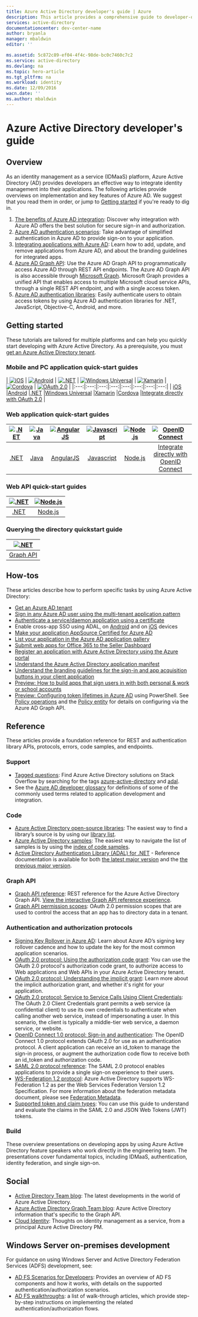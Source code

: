 ```yaml
---
title: Azure Active Directory developer's guide | Azure
description: This article provides a comprehensive guide to developer-oriented resources for Azure Active Directory.
services: active-directory
documentationcenter: dev-center-name
author: bryanla
manager: mbaldwin
editor: ''

ms.assetid: 5c872c89-ef04-4f4c-98de-bc0c7460c7c2
ms.service: active-directory
ms.devlang: na
ms.topic: hero-article
ms.tgt_pltfrm: na
ms.workload: identity
ms.date: 12/09/2016
wacn.date: ''
ms.author: mbaldwin
---
```


# Azure Active Directory developer's guide
## Overview
As an identity management as a service (IDMaaS) platform, Azure Active Directory (AD) provides developers an effective way to integrate identity management into their applications. The following articles provide overviews on implementation and key features of Azure AD. We suggest that you read them in order, or jump to [Getting started](#getting-started) if you're ready to dig in.

1. [The benefits of Azure AD integration](/documentation/articles/active-directory-how-to-integrate/): Discover why integration with Azure AD offers the best solution for secure sign-in and authorization.
2. [Azure AD authentication scenarios](./active-directory-authentication-scenarios.md): Take advantage of simplified authentication in Azure AD to provide sign-on to your application.
3. [Integrating applications with Azure AD](./active-directory-integrating-applications.md): Learn how to add, update, and remove applications from Azure AD, and about the branding guidelines for integrated apps.
4. [Azure AD Graph API](./active-directory-graph-api.md): Use the Azure AD Graph API to programmatically access Azure AD through REST API endpoints. The Azure AD Graph API is also accessible through [Microsoft Graph](https://graph.microsoft.io/). Microsoft Graph provides a unified API that enables access to multiple Microsoft cloud service APIs, through a single REST API endpoint, and with a single access token.
5. [Azure AD authentication libraries](./active-directory-authentication-libraries.md): Easily authenticate users to obtain access tokens by using Azure AD authentication libraries for .NET, JavaScript, Objective-C, Android, and more.

## Getting started
These tutorials are tailored for multiple platforms and can help you quickly start developing with Azure Active Directory. As a prerequisite, you must [get an Azure Active Directory tenant](./active-directory-howto-tenant.md).

### Mobile and PC application quick-start guides
| [![iOS](./media/active-directory-developers-guide/ios.png)](./active-directory-devquickstarts-ios.md) | [![Android](./media/active-directory-developers-guide/android.png)](./active-directory-devquickstarts-android.md) | [![.NET](./media/active-directory-developers-guide/net.png)](./active-directory-devquickstarts-dotnet.md) | [![Windows Universal](./media/active-directory-developers-guide/windows.png)](./active-directory-devquickstarts-windowsstore.md) | [![Xamarin](./media/active-directory-developers-guide/xamarin.png)](./active-directory-devquickstarts-xamarin.md) | [![Cordova](./media/active-directory-developers-guide/cordova.png)](./active-directory-devquickstarts-cordova.md) | [![OAuth 2.0](./media/active-directory-developers-guide/oauth-2.png)](./active-directory-protocols-oauth-code.md) |
|:---:|:---:|:---:|:---:|:---:|:---:|:---:|:---:|
| [iOS](./active-directory-devquickstarts-ios.md) |[Android](./active-directory-devquickstarts-android.md) |[.NET](./active-directory-devquickstarts-dotnet.md) |[Windows Universal](./active-directory-devquickstarts-windowsstore.md) |[Xamarin](./active-directory-devquickstarts-xamarin.md) |[Cordova](./active-directory-devquickstarts-cordova.md) |[Integrate directly with OAuth 2.0](./active-directory-protocols-oauth-code.md) |

### Web application quick-start guides
| [![.NET](./media/active-directory-developers-guide/net.png)](./active-directory-devquickstarts-webapp-dotnet.md) | [![Java](./media/active-directory-developers-guide/java.png)](./active-directory-devquickstarts-webapp-java.md) | [![AngularJS](./media/active-directory-developers-guide/angularjs.png)](./active-directory-devquickstarts-angular.md) | [![Javascript](./media/active-directory-developers-guide/javascript.png)](https://github.com/Azure-Samples/active-directory-javascript-singlepageapp-dotnet-webapi) | [![Node.js](./media/active-directory-developers-guide/nodejs.png)](./active-directory-devquickstarts-openidconnect-nodejs.md) | [![OpenID Connect](./media/active-directory-developers-guide/openid-connect.png)](./active-directory-protocols-openid-connect-code.md) |
|:---:|:---:|:---:|:---:|:---:|:---:|
| [.NET](./active-directory-devquickstarts-webapp-dotnet.md) |[Java](./active-directory-devquickstarts-webapp-java.md) |[AngularJS](./active-directory-devquickstarts-angular.md) |[Javascript](https://github.com/Azure-Samples/active-directory-javascript-singlepageapp-dotnet-webapi) |[Node.js](./active-directory-devquickstarts-openidconnect-nodejs.md) |[Integrate directly with OpenID Connect](./active-directory-protocols-openid-connect-code.md) |

### Web API quick-start guides
| [![.NET](./media/active-directory-developers-guide/net.png)](./active-directory-devquickstarts-webapi-dotnet.md) | [![Node.js](./media/active-directory-developers-guide/nodejs.png)](./active-directory-devquickstarts-webapi-nodejs.md) |
|:---:|:---:|
| [.NET](./active-directory-devquickstarts-webapi-dotnet.md) |[Node.js](./active-directory-devquickstarts-webapi-nodejs.md) |

### Querying the directory quickstart guide
| [![.NET](./media/active-directory-developers-guide/graph.png)](./active-directory-graph-api-quickstart.md) |
|:---:|
| [Graph API](./active-directory-graph-api-quickstart.md) |

## How-tos
These articles describe how to perform specific tasks by using Azure Active Directory:

- [Get an Azure AD tenant](./active-directory-howto-tenant.md)
- [Sign in any Azure AD user using the multi-tenant application pattern](./active-directory-devhowto-multi-tenant-overview.md)
- [Authenticate a service/daemon application using a certificate](https://github.com/Azure-Samples/active-directory-dotnet-daemon-certificate-credential/)
- Enable cross-app SSO using ADAL, on [Android](./active-directory-sso-android.md) and on [iOS](./active-directory-sso-ios.md) devices
- [Make your application AppSource Certified for Azure AD](./active-directory-devhowto-appsource-certified.md)
- [List your application in the Azure AD application gallery](./active-directory-app-gallery-listing.md)
- [Submit web apps for Office 365 to the Seller Dashboard](https://msdn.microsoft.com/office/office365/howto/submit-web-apps-seller-dashboard)
- [Register an application with Azure Active Directory using the Azure portal](./active-directory-app-registration.md)
- [Understand the Azure Active Directory application manifest](./active-directory-application-manifest.md)
- [Understand the branding guidelines for the sign-in and app acquisition buttons in your client application](./active-directory-branding-guidelines.md)
- [Preview: How to build apps that sign users in with both personal & work or school accounts](./active-directory-appmodel-v2-overview.md)
- [Preview: Configuring token lifetimes in Azure AD](./active-directory-configurable-token-lifetimes.md) using PowerShell. See [Policy operations](https://msdn.microsoft.com/zh-cn/library/azure/ad/graph/api/policy-operations) and the [Policy entity](https://msdn.microsoft.com/zh-cn/library/azure/ad/graph/api/entity-and-complex-type-reference#policy-entity) for details on configuring via the Azure AD Graph API.

## Reference
These articles provide a foundation reference for REST and authentication library APIs, protocols, errors, code samples, and endpoints.  

### Support
- [Tagged questions](http://stackoverflow.com/questions/tagged/azure-active-directory): Find Azure Active Directory solutions on Stack Overflow by searching for the tags [azure-active-directory](http://stackoverflow.com/questions/tagged/azure-active-directory) and [adal](http://stackoverflow.com/questions/tagged/adal).
- See the [Azure AD developer glossary](./active-directory-dev-glossary.md) for definitions of some of the commonly used terms related to application development and integration.

### Code
- [Azure Active Directory open-source libraries](http://github.com/AzureAD): The easiest way to find a library’s source is by using our [library list](./active-directory-authentication-libraries.md).
- [Azure Active Directory samples](https://github.com/azure-samples?query=active-directory): The easiest way to navigate the list of samples is by using the [index of code samples](./active-directory-code-samples.md).
- [Active Directory Authentication Library (ADAL) for .NET](https://github.com/AzureAD/azure-activedirectory-library-for-dotnet) - Reference documentation is available for both [the latest major version](https://docs.microsoft.com/active-directory/adal/microsoft.identitymodel.clients.activedirectory) and the [the previous major version](https://docs.microsoft.com/active-directory/adal/v2/microsoft.identitymodel.clients.activedirectory).

### Graph API
- [Graph API reference](https://msdn.microsoft.com/zh-cn/library/azure/hh974476.aspx): REST reference for the Azure Active Directory Graph API. [View the interactive Graph API reference experience](https://msdn.microsoft.com/Library/Azure/Ad/Graph/api/api-catalog).
- [Graph API permission scopes](https://msdn.microsoft.com/Library/Azure/Ad/Graph/howto/azure-ad-graph-api-permission-scopes): OAuth 2.0 permission scopes that are used to control the access that an app has to directory data in a tenant.

### Authentication and authorization protocols
- [Signing Key Rollover in Azure AD](./active-directory-signing-key-rollover.md): Learn about Azure AD’s signing key rollover cadence and how to update the key for the most common application scenarios.
- [OAuth 2.0 protocol: Using the authorization code grant](./active-directory-protocols-oauth-code.md): You can use the OAuth 2.0 protocol's authorization code grant, to authorize access to Web applications and Web APIs in your Azure Active Directory tenant.
- [OAuth 2.0 protocol: Understanding the implicit grant](./active-directory-dev-understanding-oauth2-implicit-grant.md): Learn more about the implicit authorization grant, and whether it's right for your application.
- [OAuth 2.0 protocol: Service to Service Calls Using Client Credentials](./active-directory-protocols-oauth-service-to-service.md): The OAuth 2.0 Client Credentials grant permits a web service (a confidential client) to use its own credentials to authenticate when calling another web service, instead of impersonating a user. In this scenario, the client is typically a middle-tier web service, a daemon service, or website.
- [OpenID Connect 1.0 protocol: Sign-in and authentication](./active-directory-protocols-openid-connect-code.md): The OpenID Connect 1.0 protocol extends OAuth 2.0 for use as an authentication protocol. A client application can receive an id_token to manage the sign-in process, or augment the authorization code flow to receive both an id_token and authorization code.
- [SAML 2.0 protocol reference](./active-directory-saml-protocol-reference.md): The SAML 2.0 protocol enables applications to provide a single sign-on experience to their users.
- [WS-Federation 1.2 protocol](http://docs.oasis-open.org/wsfed/federation/v1.2/os/ws-federation-1.2-spec-os.html): Azure Active Directory supports WS-Federation 1.2 as per the Web Services Federation Version 1.2 Specification. For more information about the federation metadata document, please see [Federation Metadata](./active-directory-federation-metadata.md).
- [Supported token and claim types](./active-directory-token-and-claims.md): You can use this guide to understand and evaluate the claims in the SAML 2.0 and JSON Web Tokens (JWT) tokens.

### Build
These overview presentations on developing apps by using Azure Active Directory feature speakers who work directly in the engineering team. The presentations cover fundamental topics, including IDMaaS, authentication, identity federation, and single sign-on.

## Social
- [Active Directory Team blog](http://blogs.technet.com/b/ad/): The latest developments in the world of Azure Active Directory.
- [Azure Active Directory Graph Team blog](http://blogs.msdn.com/b/aadgraphteam): Azure Active Directory information that's specific to the Graph API.
- [Cloud Identity](http://www.cloudidentity.com/blog/): Thoughts on identity management as a service, from a principal Azure Active Directory PM.  

## Windows Server on-premises development
For guidance on using Windows Server and Active Directory Federation Services (ADFS) development, see:

- [AD FS Scenarios for Developers](https://technet.microsoft.com/windows-server-docs/identity/ad-fs/overview/ad-fs-scenarios-for-developers): Provides an overview of AD FS components and how it works, with details on the supported authentication/authorization scenarios.
- [AD FS walkthroughs](https://technet.microsoft.com/windows-server-docs/identity/ad-fs/ad-fs-development): a list of walk-through articles, which provide step-by-step instructions on implementing the related authentication/authorization flows.